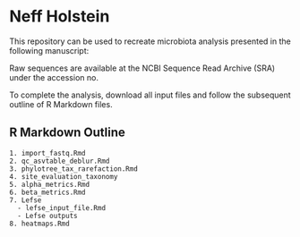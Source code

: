 # Neff Holstein

This repository can be used to recreate microbiota analysis presented in the following manuscript:

Raw sequences are available at the NCBI Sequence Read Archive (SRA) under the accession no.

To complete the analysis, download all input files and follow the subsequent outline of R Markdown files.


## R Markdown Outline
```
1. import_fastq.Rmd
2. qc_asvtable_deblur.Rmd
3. phylotree_tax_rarefaction.Rmd
4. site_evaluation_taxonomy
5. alpha_metrics.Rmd
6. beta_metrics.Rmd
7. Lefse
  - lefse_input_file.Rmd
  - Lefse outputs
8. heatmaps.Rmd 
``` 

